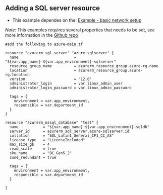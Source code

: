 ## Adding a SQL server resource

- This example dependes on the: [Example - basic network setup](Terraform_example_0.md)

*Note:* This examples requires several properties that needs to be set, see more information in the [Github repo](https://github.com/aberner/iac-azure-terraform-example)

```
#add the following to azure-main.tf

resource "azurerm_sql_server" "azure-sqlserver" {
  name                         = "${var.app_name}-${var.app_environment}-sqlserver"
  resource_group_name          = azurerm_resource_group.azure-rg.name
  location                     = azurerm_resource_group.azure-rg.location
  version                      = "12.0"
  administrator_login          = var.linux_admin_user
  administrator_login_password = var.linux_admin_password

  tags = {
    environment = var.app_environment,
    responsible = var.department_id
  }
}

resource "azurerm_mssql_database" "test" {
  name           = "${var.app_name}-${var.app_environment}-sqldb"
  server_id      = azurerm_sql_server.azure-sqlserver.id
  collation      = "SQL_Latin1_General_CP1_CI_AS"
  license_type   = "LicenseIncluded"
  max_size_gb    = 4
  read_scale     = true
  sku_name       = "BC_Gen5_2"
  zone_redundant = true

  tags = {
    environment = var.app_environment,
    responsible = var.department_id
  }

}
```
